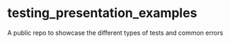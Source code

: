 # testing_presentation_examples
A public repo to showcase the different types of tests and common errors

